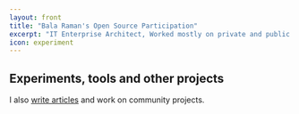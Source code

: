 ```yaml
---
layout: front
title: "Bala Raman's Open Source Participation"
excerpt: "IT Enterprise Architect, Worked mostly on private and public sectors. Big believer in Open Source projects"
icon: experiment
---
```


## Experiments, tools and other projects

I also [write articles](https://srbala.github.io/blog/) and work on community projects.
